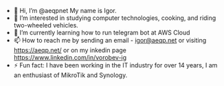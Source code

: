 - 👋 Hi, I’m @aeqpnet My name is Igor.
- 👀 I’m interested in studying computer technologies, cooking, and riding two-wheeled vehicles.
- 🌱 I’m currently learning how to run telegram bot at AWS Cloud
- 📫 How to reach me by sending an email - igor@aeqp.net or visiting https://aeqp.net/ or on my inkedin page https://www.linkedin.com/in/vorobev-ig
- ⚡ Fun fact: I have been working in the IT industry for over 14 years, I am an enthusiast of MikroTik and Synology.

